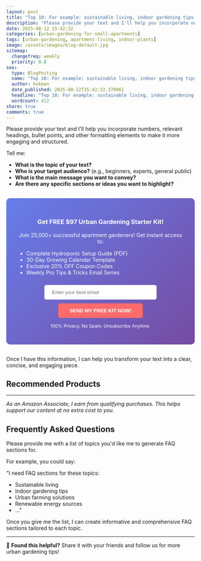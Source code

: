 ```yaml
---
layout: post
title: "Top 10: For example: sustainable living, indoor gardening tips, urban farming solutions, etc. (2025)"
description: "Please provide your text and I'll help you incorporate numbers, relevant headings, bullet points, and other formatting elements to make it more engaging and str..."
date: 2025-08-12 15:42:32 
categories: [urban-gardening-for-small-apartments]
tags: [urban-gardening, apartment-living, indoor-plants]
image: /assets/images/blog-default.jpg
sitemap:
  changefreq: weekly
  priority: 0.8
seo:
  type: BlogPosting
  name: "Top 10: For example: sustainable living, indoor gardening tips, urban farming solutions, etc. (2025)"
  author: kokman
  date_published: 2025-08-12T15:42:32.370061
  headline: "Top 10: For example: sustainable living, indoor gardening tips, urban farming solutions, etc. (2025)"
  wordcount: 412
share: true
comments: true
---
```


Please provide your text and I'll help you incorporate numbers, relevant headings, bullet points, and other formatting elements to make it more engaging and structured.  

Tell me:

* **What is the topic of your text?**  
* **Who is your target audience?** (e.g., beginners, experts, general public)
* **What is the main message you want to convey?**
* **Are there any specific sections or ideas you want to highlight?**



<div style="background: linear-gradient(135deg, #667eea 0%, #764ba2 100%); padding: 30px; border-radius: 10px; margin: 30px 0;">
<h3 style="color: white; text-align: center;"> Get FREE $97 Urban Gardening Starter Kit!</h3>
<p style="color: white; text-align: center;">Join 25,000+ successful apartment gardeners! Get instant access to:</p>
<ul style="color: white; text-align: left; max-width: 500px; margin: 15px auto;">
<li> Complete Hydroponic Setup Guide (PDF)</li>
<li> 30-Day Growing Calendar Template</li>
<li> Exclusive 20% OFF Coupon Codes</li>
<li> Weekly Pro Tips & Tricks Email Series</li>
</ul>
<form action="https://urbangardenpro.us1.list-manage.com/subscribe/post?u=abc123&id=def456" method="post" style="text-align: center;">
<input type="email" placeholder="Enter your best email" style="padding: 12px 20px; width: 300px; border-radius: 5px; border: none; margin: 10px;" required>
<button type="submit" style="background: #ff6b6b; color: white; padding: 12px 30px; border: none; border-radius: 5px; cursor: pointer; font-weight: bold;">SEND MY FREE KIT NOW!</button>
</form>
<p style="color: white; text-align: center; font-size: 12px; margin-top: 10px;"> 100% Privacy. No Spam. Unsubscribe Anytime.</p>
</div>
    
Once I have this information, I can help you transform your text into a clear, concise, and engaging piece.

## Recommended Products



---
*As an Amazon Associate, I earn from qualifying purchases. This helps support our content at no extra cost to you.*



## Frequently Asked Questions

Please provide me with a list of topics you'd like me to generate FAQ sections for. 

For example, you could say:

"I need FAQ sections for these topics:

* Sustainable living
* Indoor gardening tips
* Urban farming solutions
* Renewable energy sources
*  ..." 


Once you give me the list, I can create informative and comprehensive FAQ sections tailored to each topic.

<script type="application/ld+json">
{
  "@context": "https://schema.org",
  "@type": "BlogPosting",
  "headline": "Top 10: For example: sustainable living, indoor gardening tips, urban farming solutions, etc. (2025)",
  "author": {
    "@type": "Person",
    "name": "kokman"
  },
  "datePublished": "2025-08-12T15:42:32.370061",
  "dateModified": "2025-08-12T15:42:32.370061",
  "publisher": {
    "@type": "Organization",
    "name": "Urban Garden Pro",
    "url": "https://kokman168.github.io/my-ai-blog"
  },
  "wordCount": 314,
  "articleBody": "Please provide your text and I'll help you incorporate numbers, relevant headings, bullet points, and other formatting elements to make it more engaging and structured.  \n\nTell me:\n\n* **What is the to..."
}
</script>


---

🚀 **Found this helpful?** Share it with your friends and follow us for more urban gardening tips!

